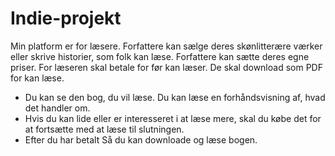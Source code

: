 # Indie-projekt

Min platform er for læsere.
Forfattere kan sælge deres skønlitterære værker eller skrive historier, som folk kan læse. Forfattere kan sætte deres egne priser. For læseren skal betale for før kan læser. De skal download som PDF for kan læse.

-	Du kan se den bog, du vil læse. Du kan læse en forhåndsvisning af, hvad det handler om.
-	Hvis du kan lide eller er interesseret i at læse mere, skal du købe det for at fortsætte med at læse til slutningen.
-	Efter du har betalt Så du kan downloade og læse bogen.
